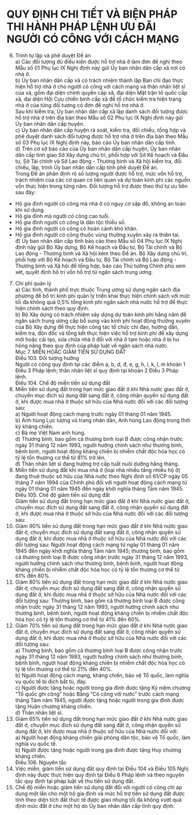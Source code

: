 # QUY ĐỊNH CHI TIẾT VÀ BIỆN PHÁP THI HÀNH PHÁP LỆNH ƯU ĐÃI NGƯỜI CÓ CÔNG VỚI CÁCH MẠNG

6. Trình tự lập và phê duyệt Đề án  
a) Các đối tượng đủ điều kiện được hỗ trợ nhà ở làm đơn đề nghị theo Mẫu số 01 Phụ lục IX Nghị định này gửi Ủy ban nhân dân cấp xã nơi có nhà ở.  
b) Ủy ban nhân dân cấp xã có trách nhiệm thành lập Ban chỉ đạo thực hiện hỗ trợ nhà ở cho người có công với cách mạng và thân nhân liệt sĩ của xã, gồm đại diện chính quyền cấp xã, đại diện Mặt trận tổ quốc cấp xã, đại diện Hội Cựu chiến binh cấp xã để tổ chức kiểm tra hiện trạng nhà ở của từng đối tượng có đơn đề nghị hỗ trợ nhà ở.  
Sau khi kiểm tra, Ủy ban nhân dân cấp xã lập danh sách đối tượng được hỗ trợ nhà ở trên địa bàn theo Mẫu số 02 Phụ lục IX Nghị định này gửi Ủy ban nhân dân cấp huyện.  
c) Ủy ban nhân dân cấp huyện rà soát, kiểm tra, đối chiếu, tổng hợp và phê duyệt danh sách đối tượng được hỗ trợ nhà ở trên địa bàn theo Mẫu số 03 Phụ lục IX  Nghị định này, báo cáo Ủy ban nhân dân cấp tỉnh.  
d) Trên cơ sở báo cáo của Ủy ban nhân dân cấp huyện, Ủy ban nhân dân cấp tỉnh giao Sở Xây dựng chủ trì, phối hợp với Sở Kế hoạch và Đầu tư, Sở Tài chính và Sở Lao động - Thương binh và Xã hội kiểm tra, đối chiếu, lập, trình Ủy ban nhân dân cấp tỉnh phê duyệt Đề án.  
Trong Đề án phân định rõ số lượng người được hỗ trợ, mức vốn hỗ trợ, trách nhiệm của các cơ quan có liên quan và dự toán kinh phí các nguồn vốn thực hiện trong từng năm. Đối tượng hỗ trợ được theo thứ tự ưu tiên sau đây:  
- Hộ gia đình người có công mà nhà ở có nguy cơ sập đổ, không an toàn khi sử dụng.  
- Hộ gia đình mà người có công cao tuổi.  
- Hộ gia đình người có công là dân tộc thiểu số.  
- Hộ gia đình người có công có hoàn cảnh khó khăn.  
- Hộ gia đình người có công thuộc vùng thường xuyên xảy ra thiên tai.  
đ) Ủy ban nhân dân cấp tỉnh báo cáo theo Mẫu số 04 Phụ lục IX Nghị định này gửi Bộ Xây dựng, Bộ Kế hoạch và Đầu tư, Bộ Tài chính và Bộ Lao động - Thương binh và Xã hội kèm theo Đề án. Bộ Xây dựng chủ trì, phối hợp với Bộ Kế hoạch và Đầu tư, Bộ Tài chính và Bộ Lao động - Thương binh và Xã hội để tổng hợp, báo cáo Thủ tướng Chính phủ xem xét, quyết định bố trí vốn hỗ trợ từ ngân sách trung ương.  
7. Chi phí quản lý  
a) Các tỉnh, thành phố trực thuộc Trung ương sử dụng ngân sách địa phương để bố trí kinh phí quản lý triển khai thực hiện chính sách với mức tối đa không quá 0,5% tổng kinh phí ngân sách nhà nước hỗ trợ để thực hiện chính sách theo quy định.  
b) Bộ Xây dựng có trách nhiệm xây dựng dự toán kinh phí hằng năm để ngân sách trung ương cấp bổ sung vào kinh phí hoạt động thường xuyên của Bộ Xây dựng để thực hiện công tác tổ chức chỉ đạo, hướng dẫn, kiểm tra, đôn đốc và tổng kết thực hiện việc hỗ trợ kinh phí để xây dựng mới hoặc cải tạo, sửa chữa nhà ở đối với nhà ở tạm hoặc nhà ở bị hư hỏng nặng theo quy định của pháp luật về ngân sách nhà nước.  
Mục 7. MIỄN HOẶC GIẢM TIỀN SỬ DỤNG ĐẤT  
Điều 103. Đối tượng hưởng  
Người có công quy định tại các điểm a, b, d, đ, e, g, h, i, k, l, m khoản 1 Điều 3 Pháp lệnh; thân nhân liệt sĩ quy định tại khoản 2 Điều 3 Pháp lệnh.  
Điều 104. Chế độ miễn tiền sử dụng đất  
1. Miễn tiền sử dụng đất trong hạn mức giao đất ở khi Nhà nước giao đất ở, chuyển mục đích sử dụng đất sang đất ở, công nhận quyền sử dụng đất ở, khi được mua nhà ở thuộc sở hữu của Nhà nước đối với các đối tượng sau:  
a) Người hoạt động cách mạng trước ngày 01 tháng 01 năm 1945.  
b) Anh hùng Lực lượng vũ trang nhân dân, Anh hùng Lao động trong thời kỳ kháng chiến.  
c) Bà mẹ Việt Nam anh hùng.  
d) Thương binh, bao gồm cả thương binh loại B được công nhận trước ngày 31 tháng 12 năm 1993, người hưởng chính sách như thương binh, bệnh binh, người hoạt động kháng chiến bị nhiễm chất độc hóa học có tỷ lệ tổn thương cơ thể từ 81% trở lên.  
đ) Thân nhân liệt sĩ đang hưởng trợ cấp tuất nuôi dưỡng hằng tháng.  
2. Miễn tiền sử dụng đất khi mua nhà ở (loại nhà nhiều tầng nhiều hộ ở) đang thuê thuộc sở hữu của Nhà nước theo Nghị định số 61/CP ngày 05 tháng 7 năm 1994 của Chính phủ đối với người hoạt động cách mạng từ ngày 01 tháng 01 năm 1945 đến ngày khởi nghĩa tháng Tám năm 1945.  
Điều 105. Chế độ giảm tiền sử dụng đất  
Giảm tiền sử dụng đất trong hạn mức giao đất ở khi Nhà nước giao đất ở, chuyển mục đích sử dụng đất sang đất ở, công nhận quyền sử dụng đất ở, khi được mua nhà ở thuộc sở hữu của Nhà nước đối với các đối tượng sau:  
1. Giảm 90% tiền sử dụng đất trong hạn mức giao đất ở khi Nhà nước giao đất ở, chuyển mục đích sử dụng đất sang đất ở, công nhận quyền sử dụng đất ở, khi được mua nhà ở thuộc sở hữu của Nhà nước đối với các đối tượng sau: Người hoạt động cách mạng từ ngày 01 tháng 01 năm 1945 đến ngày khởi nghĩa tháng Tám năm 1945; thương binh, bao gồm cả thương binh loại B được công nhận trước ngày 31 tháng 12 năm 1993, người hưởng chính sách như thương binh, bệnh binh, người hoạt động kháng chiến bị nhiễm chất độc hóa học có tỷ lệ tổn thương cơ thể từ 61% đến 80%.  
2. Giảm 80% tiền sử dụng đất trong hạn mức giao đất ở khi Nhà nước giao đất ở, chuyển mục đích sử dụng đất sang đất ở, công nhận quyền sử dụng đất ở, khi được mua nhà ở thuộc sở hữu của Nhà nước đối với các đối tượng sau: Thương binh, bao gồm cả thương binh loại B được công nhận trước ngày 31 tháng 12 năm 1993, người hưởng chính sách như thương binh, bệnh binh, người hoạt động kháng chiến bị nhiễm chất độc hóa học có tỷ lệ tổn thương cơ thể từ 41% đến 60%.  
3. Giảm 70% tiền sử dụng đất trong hạn mức giao đất ở khi Nhà nước giao đất ở, chuyển mục đích sử dụng đất sang đất ở, công nhận quyền sử dụng đất ở, khi được mua nhà ở thuộc sở hữu của Nhà nước đối với các đối tượng sau:  
a) Thương binh, bao gồm cả thương binh loại B được công nhận trước ngày 31 tháng 12 năm 1993, người hưởng chính sách như thương binh, bệnh binh, người hoạt động kháng chiến bị nhiễm chất độc hóa học có tỷ lệ tổn thương cơ thể từ 21% đến 40%.  
b) Người hoạt động cách mạng, kháng chiến, bảo vệ Tổ quốc, làm nghĩa vụ quốc tế bị địch bắt tù, đày.  
c) Người được tặng hoặc người trong gia đình được tặng Kỷ niệm chương “Tổ quốc ghi công” hoặc Bằng “Có công với nước” trước cách mạng tháng Tám năm 1945, người được tặng hoặc người trong gia đình được tặng Huân chương kháng chiến.  
d) Thân nhân liệt sĩ.  
4. Giảm 65% tiền sử dụng đất trong hạn mức giao đất ở khi Nhà nước giao đất ở, chuyển mục đích sử dụng đất sang đất ở, công nhận quyền sử dụng đất ở, khi được mua nhà ở thuộc sở hữu của Nhà nước đối với:  
a) Người hoạt động kháng chiến giải phóng dân tộc, bảo vệ Tổ quốc, làm nghĩa vụ quốc tế.  
b) Người được tặng hoặc người trong gia đình được tặng Huy chương kháng chiến.  
Điều 106. Nguyên tắc  
1. Việc miễn, giảm tiền sử dụng đất quy định tại Điều 104 và Điều 105 Nghị định này được thực hiện quy định tại Điều 6 Pháp lệnh và theo nguyên tắc quy định tại pháp luật về thu tiền sử dụng đất.  
2. Chế độ miễn hoặc giảm tiền sử dụng đất đối với người có công chỉ áp dụng một lần cho một hộ gia đình và mức hỗ trợ tiền sử dụng đất được tính theo diện tích đất thực tế được giao nhưng tối đa không vượt quá định mức đất ở cho một hộ do Ủy ban nhân dân cấp tỉnh quy định.